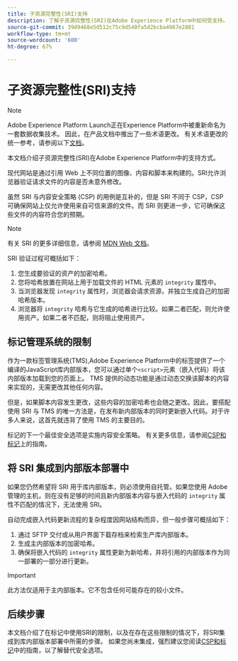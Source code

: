 ```yaml
---
title: 子资源完整性(SRI)支持
description: 了解子资源完整性(SRI)在Adobe Experience Platform中如何受支持。
source-git-commit: 39d9468e5d512c75c9d540fa5d2bcba4967e2881
workflow-type: tm+mt
source-wordcount: '600'
ht-degree: 67%

---
```


# 子资源完整性(SRI)支持

>[!NOTE]
>
>Adobe Experience Platform Launch正在Experience Platform中被重新命名为一套数据收集技术。 因此，在产品文档中推出了一些术语更改。 有关术语更改的统一参考，请参阅以下[文档](../../term-updates.md)。

本文档介绍子资源完整性(SRI)在Adobe Experience Platform中的支持方式。

现代网站是通过引用 Web 上不同位置的图像、内容和脚本来构建的。SRI允许浏览器验证请求文件的内容是否未意外修改。

虽然 SRI 与内容安全策略 (CSP) 的用例是互补的，但是 SRI 不同于 CSP，CSP 可确保网站上仅允许使用来自可信来源的文件。而 SRI 则更进一步，它可确保这些文件的内容符合您的预期。

>[!NOTE]
>
>有关 SRI 的更多详细信息，请参阅 [MDN Web 文档](https://developer.mozilla.org/zh-CN/docs/Web/Security/Subresource_Integrity)。

SRI 验证过程可概括如下：

1. 您生成要验证的资产的加密哈希。
1. 您将哈希放置在网站上用于加载文件的 HTML 元素的 `integrity` 属性中。
1. 当浏览器发现 `integrity` 属性时，浏览器会请求资源，并独立生成自己的加密哈希版本。
1. 浏览器将 `integrity` 哈希与它生成的哈希进行比较。如果二者匹配，则允许使用资产。如果二者不匹配，则将阻止使用资产。

## 标记管理系统的限制

作为一款标签管理系统(TMS),Adobe Experience Platform中的标签提供了一个编译的JavaScript库内部版本，您可以通过单个`<script>`元素（嵌入代码）将该内部版本加载到您的页面上。 TMS 提供的动态功能是通过动态交换该脚本的内容来实现的，无需更改其他任何内容。

但是，如果脚本内容发生更改，这些内容的加密哈希也会随之更改。因此，要搭配使用 SRI 与 TMS 的唯一方法是，在发布新内部版本的同时更新嵌入代码。对于许多人来说，这首先就违背了使用 TMS 的主要目的。

标记的下一个最佳安全选项是实施内容安全策略。 有关更多信息，请参阅[CSP和标记](./content-security-policy.md)上的指南。

## 将 SRI 集成到内部版本部署中

如果您仍然希望将 SRI 用于库内部版本，则必须使用自托管。如果您使用 Adobe 管理的主机，则在没有足够的时间且新内部版本内容与嵌入代码的 `integrity` 属性不匹配的情况下，无法使用 SRI。

自动完成嵌入代码更新流程的复杂程度因网站结构而异，但一般步骤可概括如下：

1. 通过 SFTP 交付或从用户界面下载存档来检索生产库内部版本。
1. 生成主内部版本的加密哈希。
1. 确保将嵌入代码的 `integrity` 属性更新为新哈希，并将引用的内部版本作为同一部署的一部分进行更新。

>[!IMPORTANT]
>
>此方法仅适用于主内部版本。它不包含任何可能存在的较小文件。

## 后续步骤

本文档介绍了在标记中使用SRI的限制，以及在存在这些限制的情况下，将SRI集成到库内部版本部署中所需的步骤。 如果您尚未集成，强烈建议您阅读[CSP和标记](./content-security-policy.md)中的指南，以了解替代安全选项。
